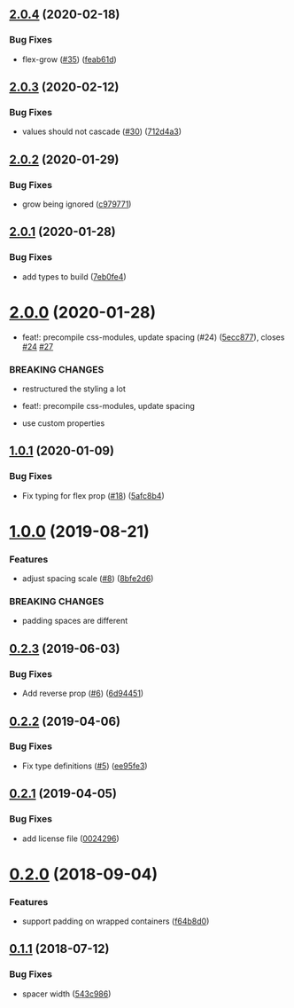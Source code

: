 ## [2.0.4](https://github.com/4Catalyzer/layout/compare/v2.0.3...v2.0.4) (2020-02-18)


### Bug Fixes

* flex-grow ([#35](https://github.com/4Catalyzer/layout/issues/35)) ([feab61d](https://github.com/4Catalyzer/layout/commit/feab61d231a5175723c8827bdbeba730ab4ab8a8))

## [2.0.3](https://github.com/4Catalyzer/layout/compare/v2.0.2...v2.0.3) (2020-02-12)


### Bug Fixes

* values should not cascade ([#30](https://github.com/4Catalyzer/layout/issues/30)) ([712d4a3](https://github.com/4Catalyzer/layout/commit/712d4a37188fcd99b826997904c3a0b46c05aeb9))

## [2.0.2](https://github.com/4Catalyzer/layout/compare/v2.0.1...v2.0.2) (2020-01-29)


### Bug Fixes

* grow being ignored ([c979771](https://github.com/4Catalyzer/layout/commit/c979771f4de79c2d8776daed06e8e1726aca393e))

## [2.0.1](https://github.com/4Catalyzer/layout/compare/v2.0.0...v2.0.1) (2020-01-28)


### Bug Fixes

* add types to build ([7eb0fe4](https://github.com/4Catalyzer/layout/commit/7eb0fe4dbd99e30a935a1dfed9ebaf7c3ebd11c0))

# [2.0.0](https://github.com/4Catalyzer/layout/compare/v1.0.1...v2.0.0) (2020-01-28)


* feat!: precompile css-modules, update spacing (#24) ([5ecc877](https://github.com/4Catalyzer/layout/commit/5ecc877fb7429d7ce1a729440c46abb8207cfe93)), closes [#24](https://github.com/4Catalyzer/layout/issues/24) [#27](https://github.com/4Catalyzer/layout/issues/27)


### BREAKING CHANGES

* restructured the styling a lot 

* feat!: precompile css-modules, update spacing

* use custom properties

## [1.0.1](https://github.com/4Catalyzer/layout/compare/v1.0.0...v1.0.1) (2020-01-09)


### Bug Fixes

* Fix typing for flex prop ([#18](https://github.com/4Catalyzer/layout/issues/18)) ([5afc8b4](https://github.com/4Catalyzer/layout/commit/5afc8b4db044f2cee85103d49fd6466e9ad69770))

# [1.0.0](https://github.com/4Catalyzer/layout/compare/v0.2.3...v1.0.0) (2019-08-21)


### Features

* adjust spacing scale ([#8](https://github.com/4Catalyzer/layout/issues/8)) ([8bfe2d6](https://github.com/4Catalyzer/layout/commit/8bfe2d6))


### BREAKING CHANGES

* padding spaces are different

## [0.2.3](https://github.com/4Catalyzer/layout/compare/v0.2.2...v0.2.3) (2019-06-03)


### Bug Fixes

* Add reverse prop ([#6](https://github.com/4Catalyzer/layout/issues/6)) ([6d94451](https://github.com/4Catalyzer/layout/commit/6d94451))

## [0.2.2](https://github.com/4Catalyzer/layout/compare/v0.2.1...v0.2.2) (2019-04-06)


### Bug Fixes

* Fix type definitions ([#5](https://github.com/4Catalyzer/layout/issues/5)) ([ee95fe3](https://github.com/4Catalyzer/layout/commit/ee95fe3))

## [0.2.1](https://github.com/4Catalyzer/layout/compare/v0.2.0...v0.2.1) (2019-04-05)


### Bug Fixes

* add license file ([0024296](https://github.com/4Catalyzer/layout/commit/0024296))

# [0.2.0](https://github.com/4Catalyzer/layout/compare/v0.1.1...v0.2.0) (2018-09-04)


### Features

* support padding on wrapped containers ([f64b8d0](https://github.com/4Catalyzer/layout/commit/f64b8d0))

## [0.1.1](https://github.com/4Catalyzer/layout/compare/v0.1.0...v0.1.1) (2018-07-12)


### Bug Fixes

* spacer width ([543c986](https://github.com/4Catalyzer/layout/commit/543c986))
